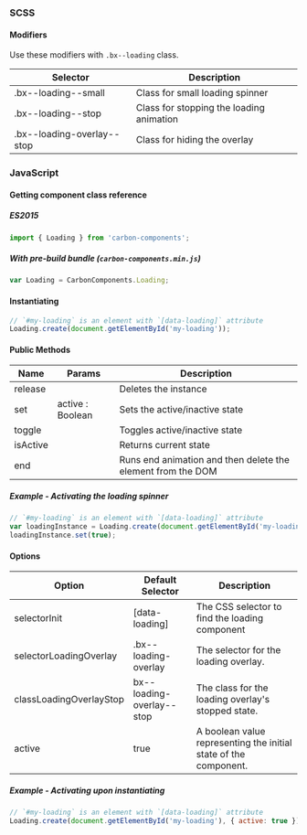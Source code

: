 ### SCSS

#### Modifiers

Use these modifiers with `.bx--loading` class.

| Selector                   | Description                              |
|----------------------------|------------------------------------------|
| .bx--loading--small        | Class for small loading spinner          |
| .bx--loading--stop         | Class for stopping the loading animation |
| .bx--loading-overlay--stop | Class for hiding the overlay             |

### JavaScript

#### Getting component class reference

##### ES2015

```javascript
import { Loading } from 'carbon-components';
```

##### With pre-build bundle (`carbon-components.min.js`)

```javascript
var Loading = CarbonComponents.Loading;
```

#### Instantiating

```javascript
// `#my-loading` is an element with `[data-loading]` attribute
Loading.create(document.getElementById('my-loading'));
```

#### Public Methods

| Name     | Params           | Description                                                 |
|----------|------------------|-------------------------------------------------------------|
| release  |                  | Deletes the instance                                        |
| set      | active : Boolean | Sets the active/inactive state                              |
| toggle   |                  | Toggles active/inactive state                               |
| isActive |                  | Returns current state                                       |
| end      |                  | Runs end animation and then delete the element from the DOM |

##### Example - Activating the loading spinner

```javascript
// `#my-loading` is an element with `[data-loading]` attribute
var loadingInstance = Loading.create(document.getElementById('my-loading'));
loadingInstance.set(true);
```

#### Options

| Option                  | Default Selector          | Description                                                      |
|-------------------------|---------------------------|------------------------------------------------------------------|
| selectorInit            | [data-loading]            | The CSS selector to find the loading component                   |
| selectorLoadingOverlay  | .bx--loading-overlay      | The selector for the loading overlay.                            |
| classLoadingOverlayStop | bx--loading-overlay--stop | The class for the loading overlay's stopped state.               |  
| active                  | true                      | A boolean value representing the initial state of the component. |

##### Example - Activating upon instantiating

```javascript
// `#my-loading` is an element with `[data-loading]` attribute
Loading.create(document.getElementById('my-loading'), { active: true });
```
